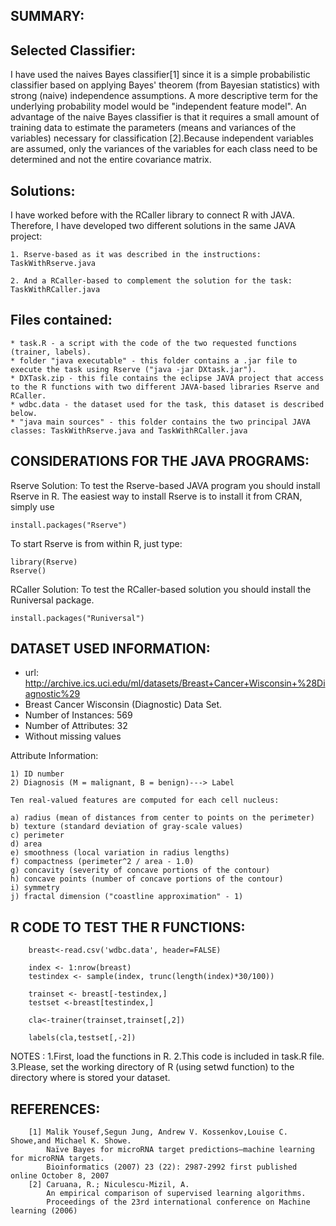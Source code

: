 SUMMARY:
-------

Selected Classifier:
--------------------

I have used the naives Bayes classifier[1] since it is a simple probabilistic classifier based on applying Bayes' theorem (from Bayesian statistics) with strong (naive) independence assumptions. A more descriptive term for the underlying probability model would be "independent feature model".
An advantage of the naive Bayes classifier is that it requires a small amount of training data to estimate the parameters (means and variances of the variables) necessary for classification [2].Because independent variables are assumed, only the variances of the variables for each class need to be determined and not the entire covariance matrix.

Solutions:
----------

I have worked before with the RCaller library to connect R with JAVA. Therefore, I have developed two different solutions in the same JAVA project:

	1. Rserve-based as it was described in the instructions: TaskWithRserve.java
	
	2. And a RCaller-based to complement the solution for the task: TaskWithRCaller.java


Files contained:
----------------

	* task.R - a script with the code of the two requested functions (trainer, labels).
	* folder "java executable" - this folder contains a .jar file to execute the task using Rserve ("java -jar DXtask.jar").
	* DXTask.zip - this file contains the eclipse JAVA project that access to the R functions with two different JAVA-based libraries Rserve and RCaller.
	* wdbc.data - the dataset used for the task, this dataset is described below.
	* "java main sources" - this folder contains the two principal JAVA classes: TaskWithRserve.java and TaskWithRCaller.java
	

	
CONSIDERATIONS FOR THE JAVA PROGRAMS:
-------------------------------------


Rserve Solution:
	To test the Rserve-based JAVA program you should install Rserve in R. The easiest way to install Rserve is to install it from CRAN, simply use
	

	install.packages("Rserve")


To start Rserve is from within R, just type:

	library(Rserve)
	Rserve()


RCaller Solution:
	To test the RCaller-based solution you should install the Runiversal package.
	
	install.packages("Runiversal")


DATASET USED INFORMATION:
------------------------
* url: http://archive.ics.uci.edu/ml/datasets/Breast+Cancer+Wisconsin+%28Diagnostic%29
* Breast Cancer Wisconsin (Diagnostic) Data Set.
* Number of Instances: 569
* Number of Attributes: 32
* Without missing values

Attribute Information:

	1) ID number
	2) Diagnosis (M = malignant, B = benign)---> Label

	Ten real-valued features are computed for each cell nucleus:

	a) radius (mean of distances from center to points on the perimeter)
	b) texture (standard deviation of gray-scale values)
	c) perimeter
	d) area
	e) smoothness (local variation in radius lengths)
	f) compactness (perimeter^2 / area - 1.0)
	g) concavity (severity of concave portions of the contour)
	h) concave points (number of concave portions of the contour)
	i) symmetry
	j) fractal dimension ("coastline approximation" - 1)




R CODE TO TEST THE R FUNCTIONS:
------------------------------



		breast<-read.csv('wdbc.data', header=FALSE)

		index <- 1:nrow(breast)
		testindex <- sample(index, trunc(length(index)*30/100))

		trainset <- breast[-testindex,]
		testset <-breast[testindex,]

		cla<-trainer(trainset,trainset[,2])

		labels(cla,testset[,-2])

NOTES : 
	1.First, load the functions in R. 
	2.This code is included in task.R file.
	3.Please, set the working directory of R (using setwd function) to the directory where is stored your dataset.


REFERENCES:
-----------
		[1] Malik Yousef,Segun Jung, Andrew V. Kossenkov,Louise C. Showe,and Michael K. Showe.
			Naïve Bayes for microRNA target predictions—machine learning for microRNA targets.
			Bioinformatics (2007) 23 (22): 2987-2992 first published online October 8, 2007 	
		[2] Caruana, R.; Niculescu-Mizil, A.
			An empirical comparison of supervised learning algorithms. 
			Proceedings of the 23rd international conference on Machine learning (2006)	
